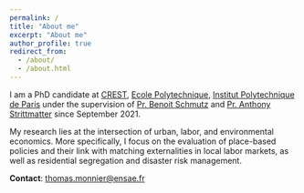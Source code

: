 ```yaml
---
permalink: /
title: "About me"
excerpt: "About me"
author_profile: true
redirect_from: 
  - /about/
  - /about.html
---
```


I am a PhD candidate at [CREST](https://crest.science/), [Ecole Polytechnique](https://www.polytechnique.edu/en), [Institut Polytechnique de Paris](https://www.ip-paris.fr/en) under the supervision of [Pr. Benoit Schmutz](https://sites.google.com/site/benoitschmutz/) and [Pr. Anthony Strittmatter](https://www.anthonystrittmatter.com/) since September 2021.

My research lies at the intersection of urban, labor, and environmental economics. More specifically, I focus on the evaluation of place-based policies and their link with matching externalities in local labor markets, as well as residential segregation and disaster risk management.

**Contact**: thomas.monnier@ensae.fr
